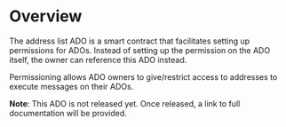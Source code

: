 # Overview

The address list ADO is a smart contract that facilitates setting up permissions for ADOs. Instead of setting up the permission on the ADO itself, the owner can reference this ADO instead.

Permissioning allows ADO owners to give/restrict access to addresses to execute messages on their ADOs.

**Note**: This ADO is not released yet. Once released, a link to full documentation will be provided.